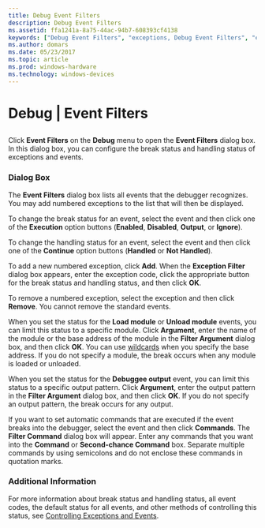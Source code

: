 ```yaml
---
title: Debug Event Filters
description: Debug Event Filters
ms.assetid: ffa1241a-8a75-44ac-94b7-608393cf4138
keywords: ["Debug Event Filters", "exceptions, Debug Event Filters", "events, Debug Event Filters"]
ms.author: domars
ms.date: 05/23/2017
ms.topic: article
ms.prod: windows-hardware
ms.technology: windows-devices
---
```


# Debug | Event Filters


## <span id="ddk_debug_event_filters_dbg"></span><span id="DDK_DEBUG_EVENT_FILTERS_DBG"></span>


Click **Event Filters** on the **Debug** menu to open the **Event Filters** dialog box. In this dialog box, you can configure the break status and handling status of exceptions and events.

### <span id="dialog_box"></span><span id="DIALOG_BOX"></span>Dialog Box

The **Event Filters** dialog box lists all events that the debugger recognizes. You may add numbered exceptions to the list that will then be displayed.

To change the break status for an event, select the event and then click one of the **Execution** option buttons (**Enabled**, **Disabled**, **Output**, or **Ignore**).

To change the handling status for an event, select the event and then click one of the **Continue** option buttons (**Handled** or **Not Handled**).

To add a new numbered exception, click **Add**. When the **Exception Filter** dialog box appears, enter the exception code, click the appropriate button for the break status and handling status, and then click **OK**.

To remove a numbered exception, select the exception and then click **Remove**. You cannot remove the standard events.

When you set the status for the **Load module** or **Unload module** events, you can limit this status to a specific module. Click **Argument**, enter the name of the module or the base address of the module in the **Filter Argument** dialog box, and then click **OK**. You can use [wildcards](string-wildcard-syntax.md) when you specify the base address. If you do not specify a module, the break occurs when any module is loaded or unloaded.

When you set the status for the **Debuggee output** event, you can limit this status to a specific output pattern. Click **Argument**, enter the output pattern in the **Filter Argument** dialog box, and then click **OK**. If you do not specify an output pattern, the break occurs for any output.

If you want to set automatic commands that are executed if the event breaks into the debugger, select the event and then click **Commands**. The **Filter Command** dialog box will appear. Enter any commands that you want into the **Command** or **Second-chance Command** box. Separate multiple commands by using semicolons and do not enclose these commands in quotation marks.

### <span id="additional_information"></span><span id="ADDITIONAL_INFORMATION"></span>Additional Information

For more information about break status and handling status, all event codes, the default status for all events, and other methods of controlling this status, see [Controlling Exceptions and Events](controlling-exceptions-and-events.md).

 

 





